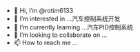 - 👋 Hi, I’m @rotim6133
- 👀 I’m interested in ...汽车控制系统开发
- 🌱 I’m currently learning ...汽车PID控制系统
- 💞️ I’m looking to collaborate on ...
- 📫 How to reach me ...

<!---
rotim6133/rotim6133 is a ✨ special ✨ repository because its `README.md` (this file) appears on your GitHub profile.
You can click the Preview link to take a look at your changes.
--->
